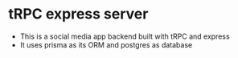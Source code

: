 # tRPC express server
- This is a social media app backend built with tRPC and express
- It uses prisma as its ORM and postgres as database
